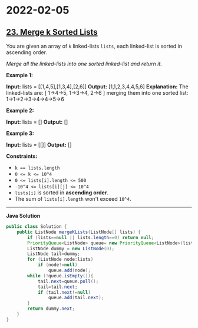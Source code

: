 # 2022-02-05

## [23. Merge k Sorted Lists](https://leetcode.com/problems/merge-k-sorted-lists/)

You are given an array of `k` linked-lists `lists`, each linked-list is sorted in ascending order.

_Merge all the linked-lists into one sorted linked-list and return it._

**Example 1:**

**Input:** lists = \[\[1,4,5\],\[1,3,4\],\[2,6\]\]
**Output:** \[1,1,2,3,4,4,5,6\]
**Explanation:** The linked-lists are:
\[
1->4->5,
1->3->4,
2->6
\]
merging them into one sorted list:
1->1->2->3->4->4->5->6

**Example 2:**

**Input:** lists = \[\]
**Output:** \[\]

**Example 3:**

**Input:** lists = \[\[\]\]
**Output:** \[\]

**Constraints:**

- `k == lists.length`
- `0 <= k <= 10^4`
- `0 <= lists[i].length <= 500`
- `-10^4 <= lists[i][j] <= 10^4`
- `lists[i]` is sorted in **ascending order**.
- The sum of `lists[i].length` won't exceed `10^4`.

---

**Java Solution**

```java
public class Solution {
    public ListNode mergeKLists(ListNode[] lists) {
        if (lists==null || lists.length==0) return null;
        PriorityQueue<ListNode> queue= new PriorityQueue<ListNode>(lists.length, (a,b)-> a.val-b.val);
        ListNode dummy = new ListNode(0);
        ListNode tail=dummy;
        for (ListNode node:lists)
            if (node!=null)
                queue.add(node);
        while (!queue.isEmpty()){
            tail.next=queue.poll();
            tail=tail.next;
            if (tail.next!=null)
                queue.add(tail.next);
        }
        return dummy.next;
    }
}
```
